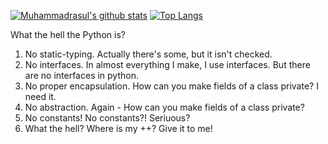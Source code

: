 
[![Muhammadrasul's github stats](https://github-readme-stats.vercel.app/api?username=Muhammadrasul446&count_private=true&show_icon=true&theme=radical)](https://github.com/anuraghazra/github-readme-stats)
[![Top Langs](https://github-readme-stats.vercel.app/api/top-langs/?username=Muhammadrasul446&count_private=true&show_icon=true&theme=radical)](https://github.com/anuraghazra/github-readme-stats)

What the hell the Python is?

1. No static-typing. Actually there's some, but it isn't checked.
2. No interfaces. In almost everything I make, I use interfaces. But there are no interfaces in python.
3. No proper encapsulation. How can you make fields of a class private? I need it.
4. No abstraction. Again - How can you make fields of a class private?
5. No constants! No constants?! Seriuous?
6. What the hell? Where is my ++? Give it to me!
